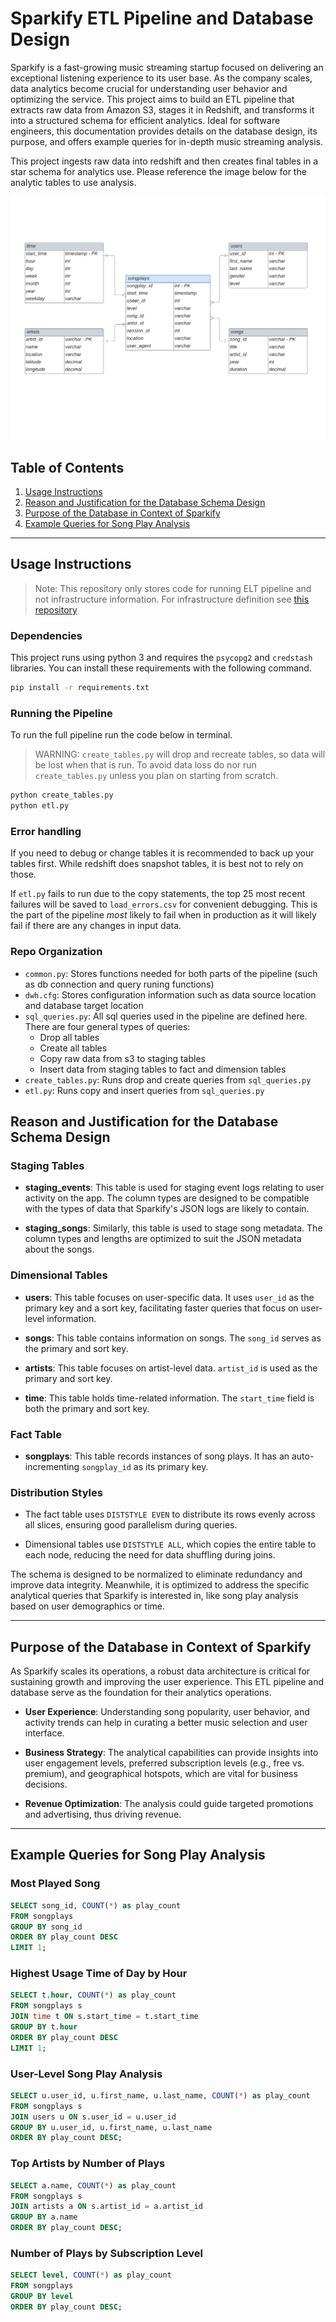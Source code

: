 
# Sparkify ETL Pipeline and Database Design

Sparkify is a fast-growing music streaming startup focused on delivering an exceptional listening experience to its user base. As the company scales, data analytics become crucial for understanding user behavior and optimizing the service. This project aims to build an ETL pipeline that extracts raw data from Amazon S3, stages it in Redshift, and transforms it into a structured schema for efficient analytics. Ideal for software engineers, this documentation provides details on the database design, its purpose, and offers example queries for in-depth music streaming analysis.

This project ingests raw data into redshift and then creates final tables in a star schema for analytics use.  Please reference the image below for the analytic tables to use analysis.

![ERD Diagram](erd.jpeg)



## Table of Contents
1. [Usage Instructions](#usage-instructions)
2. [Reason and Justification for the Database Schema Design](#reason-and-justification-for-the-database-schema-design)
3. [Purpose of the Database in Context of Sparkify](#purpose-of-the-database-in-context-of-sparkify)
4. [Example Queries for Song Play Analysis](#example-queries-for-song-play-analysis)

---

## Usage Instructions

> Note: This repository only stores code for running ELT pipeline and not infrastructure information.  For infrastructure definition see [this repository](https://github.com/Isaac-Flath/Infrastructure/tree/main/data-eng)

### Dependencies

This project runs using python 3 and requires the `psycopg2` and `credstash` libraries.  You can install these requirements with the following command.

```bash
pip install -r requirements.txt
```

### Running the Pipeline

To run the full pipeline run the code below in terminal.

> WARNING:  `create_tables.py` will drop and recreate tables, so data will be lost when that is run.  To avoid data loss do nor run `create_tables.py` unless you plan on starting from scratch.

```bash
python create_tables.py
python etl.py
```

### Error handling

If you need to debug or change tables it is recommended to back up your tables first.  While redshift does snapshot tables, it is best not to rely on those.

If `etl.py` fails to run due to the copy statements, the top 25 most recent failures will be saved to `load_errors.csv` for convenient debugging.  This is the part of the pipeline *most* likely to fail when in production as it will likely fail if there are any changes in input data.

### Repo Organization

+ `common.py`:  Stores functions needed for both parts of the pipeline (such as db connection and query runing functions)
+ `dwh.cfg`:  Stores configuration information such as data source location and database target location
+ `sql_queries.py`:  All sql queries used in the pipeline are defined here.  There are four general types of queries:
    + Drop all tables 
    + Create all tables
    + Copy raw data from s3 to staging tables
    + Insert data from staging tables to fact and dimension tables
+ `create_tables.py`:  Runs drop and create queries from `sql_queries.py` 
+ `etl.py`: Runs copy and insert queries from `sql_queries.py` 

## Reason and Justification for the Database Schema Design

### Staging Tables

- **staging_events**: This table is used for staging event logs relating to user activity on the app. The column types are designed to be compatible with the types of data that Sparkify's JSON logs are likely to contain.
  
- **staging_songs**: Similarly, this table is used to stage song metadata. The column types and lengths are optimized to suit the JSON metadata about the songs.

### Dimensional Tables

- **users**: This table focuses on user-specific data. It uses `user_id` as the primary key and a sort key, facilitating faster queries that focus on user-level information.

- **songs**: This table contains information on songs. The `song_id` serves as the primary and sort key.

- **artists**: This table focuses on artist-level data. `artist_id` is used as the primary and sort key.

- **time**: This table holds time-related information. The `start_time` field is both the primary and sort key.

### Fact Table

- **songplays**: This table records instances of song plays. It has an auto-incrementing `songplay_id` as its primary key. 

### Distribution Styles

- The fact table uses `DISTSTYLE EVEN` to distribute its rows evenly across all slices, ensuring good parallelism during queries.
  
- Dimensional tables use `DISTSTYLE ALL`, which copies the entire table to each node, reducing the need for data shuffling during joins.

The schema is designed to be normalized to eliminate redundancy and improve data integrity. Meanwhile, it is optimized to address the specific analytical queries that Sparkify is interested in, like song play analysis based on user demographics or time.

---

## Purpose of the Database in Context of Sparkify

As Sparkify scales its operations, a robust data architecture is critical for sustaining growth and improving the user experience. This ETL pipeline and database serve as the foundation for their analytics operations. 

- **User Experience**: Understanding song popularity, user behavior, and activity trends can help in curating a better music selection and user interface.

- **Business Strategy**: The analytical capabilities can provide insights into user engagement levels, preferred subscription levels (e.g., free vs. premium), and geographical hotspots, which are vital for business decisions.

- **Revenue Optimization**: The analysis could guide targeted promotions and advertising, thus driving revenue.

---

## Example Queries for Song Play Analysis

### Most Played Song

```sql
SELECT song_id, COUNT(*) as play_count
FROM songplays
GROUP BY song_id
ORDER BY play_count DESC
LIMIT 1;
```
### Highest Usage Time of Day by Hour

```sql
SELECT t.hour, COUNT(*) as play_count
FROM songplays s
JOIN time t ON s.start_time = t.start_time
GROUP BY t.hour
ORDER BY play_count DESC
LIMIT 1;
```

### User-Level Song Play Analysis

```sql
SELECT u.user_id, u.first_name, u.last_name, COUNT(*) as play_count
FROM songplays s
JOIN users u ON s.user_id = u.user_id
GROUP BY u.user_id, u.first_name, u.last_name
ORDER BY play_count DESC;
```

### Top Artists by Number of Plays
```sql
SELECT a.name, COUNT(*) as play_count
FROM songplays s
JOIN artists a ON s.artist_id = a.artist_id
GROUP BY a.name
ORDER BY play_count DESC;
```

### Number of Plays by Subscription Level
```sql
SELECT level, COUNT(*) as play_count
FROM songplays
GROUP BY level
ORDER BY play_count DESC;
```


